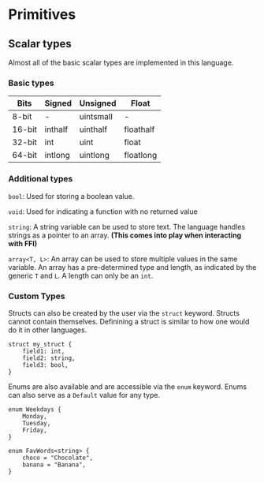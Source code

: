 # Primitives

## Scalar types

Almost all of the basic scalar types are implemented in this language.

### Basic types

| Bits | Signed | Unsigned | Float |
|------|--------|----------|-------|
| 8-bit | - | uintsmall | - |
| 16-bit | inthalf | uinthalf | floathalf |
| 32-bit | int | uint | float |
| 64-bit | intlong | uintlong | floatlong |

### Additional types

`bool`: Used for storing a boolean value.

`void`: Used for indicating a function with no returned value

`string`: A string variable can be used to store text. The language handles strings as a pointer to an array. __(This comes into play when interacting with FFI)__

`array<T, L>`: An array can be used to store multiple values in the same variable. An array has a pre-determined type and length, as indicated by the generic `T` and `L`. A length can only be an `int`.

### Custom Types

Structs can also be created by the user via the `struct` keyword. Structs cannot contain themselves.
Definining a struct is similar to how one would do it in other languages.

```fog
struct my_struct {
    field1: int,
    field2: string,
    field3: bool,
}
```

Enums are also available and are accessible via the `enum` keyword. Enums can also serve as a `Default` value for any type.

```fog
enum Weekdays {
    Monday,
    Tuesday,
    Friday,
}

enum FavWords<string> {
    choco = "Chocolate",
    banana = "Banana",
}
```
